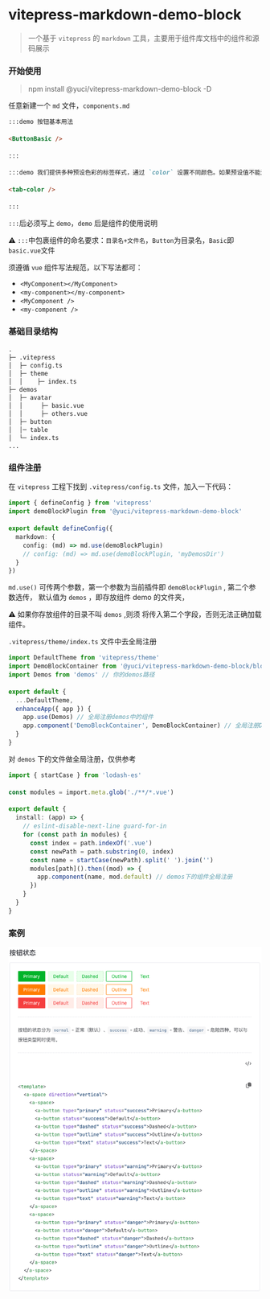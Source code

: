 # vitepress-markdown-demo-block

> 一个基于 `vitepress` 的 `markdown` 工具，主要用于组件库文档中的组件和源码展示

### 开始使用

> npm install @yuci/vitepress-markdown-demo-block -D

任意新建一个 `md` 文件，`components.md`

```md
:::demo 按钮基本用法

<ButtonBasic />

:::

:::demo 我们提供多种预设色彩的标签样式，通过 `color` 设置不同颜色。如果预设值不能满足你的需求，`color` 字段也可以设置自定义色值。

<tab-color />

:::
```

`:::`后必须写上 `demo`，`demo` 后是组件的使用说明

:warning: `:::`中包裹组件的命名要求：`目录名+文件名`，`Button`为目录名，`Basic`即`basic.vue`文件

须遵循 `vue` 组件写法规范，以下写法都可：

- `<MyComponent></MyComponent>`
- `<my-component></my-component>`
- `<MyComponent />`
- `<my-component />`

### 基础目录结构

```
.
├─ .vitepress
│  ├─ config.ts
│  ├─ theme
│  │    ├─ index.ts
├─ demos
│  ├─ avatar
│  │     ├─ basic.vue
│  │     ├─ others.vue
│  ├─ button
│  │─ table
│  └─ index.ts
...

```

### 组件注册

在 `vitepress` 工程下找到 `.vitepress/config.ts` 文件，加入一下代码：

```ts
import { defineConfig } from 'vitepress'
import demoBlockPlugin from '@yuci/vitepress-markdown-demo-block'

export default defineConfig({
  markdown: {
    config: (md) => md.use(demoBlockPlugin)
    // config: (md) => md.use(demoBlockPlugin, 'myDemosDir')
  }
})
```

`md.use()` 可传两个参数，第一个参数为当前插件即 `demoBlockPlugin` , 第二个参数选传，
默认值为 `demos` ，即存放组件 demo 的文件夹，

:warning: 如果你存放组件的目录不叫 `demos` ,则须
将传入第二个字段，否则无法正确加载组件。

`.vitepress/theme/index.ts` 文件中去全局注册

```ts
import DefaultTheme from 'vitepress/theme'
import DemoBlockContainer from '@yuci/vitepress-markdown-demo-block/block'
import Demos from 'demos' // 你的demos路径

export default {
  ...DefaultTheme,
  enhanceApp({ app }) {
    app.use(Demos) // 全局注册demos中的组件
    app.component('DemoBlockContainer', DemoBlockContainer) // 全局注册DemoBlockContainer
  }
}
```

对 `demos` 下的文件做全局注册，仅供参考

```ts
import { startCase } from 'lodash-es'

const modules = import.meta.glob('./**/*.vue')

export default {
  install: (app) => {
    // eslint-disable-next-line guard-for-in
    for (const path in modules) {
      const index = path.indexOf('.vue')
      const newPath = path.substring(0, index)
      const name = startCase(newPath).split(' ').join('')
      modules[path]().then((mod) => {
        app.component(name, mod.default) // demos下的组件全局注册
      })
    }
  }
}
```

### 案例

![Alt text](example.png)
